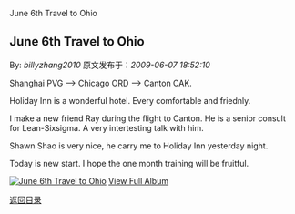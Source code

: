 June 6th Travel to Ohio
## June 6th Travel to Ohio

By: *billyzhang2010* 原文发布于：*2009-06-07 18:52:10*

Shanghai PVG &ndash;> Chicago ORD &ndash;>
Canton CAK.

Holiday Inn is a wonderful hotel. Every comfortable and
friednly.

I make a new friend Ray during the flight to Canton. He is a
senior consult for Lean-Sixsigma. A very intertesting talk with
him.

Shawn Shao is very nice, he carry me to Holiday Inn yesterday
night.

Today is new start. I hope the one month training will be
fruitful.

[![June&nbsp;<wbr>6th&nbsp;<wbr>Travel&nbsp;<wbr>to&nbsp;<wbr>Ohio](https&#58;//lpqaaa.bay.livefilestore.com/y1mT9U75jOY6wJIj9uVd1xLd1pwJ9_Zm4M8eqyxWtS2nFwCuLfbL4lIQuQcNKXBkN33QAGkfFWLsLM5m_Gbscx4O_j0XhvNymCbFMr9LjcSh24qnROGMC7nXk9n8zQYDzs72-MRDZZ-2SkOa0MyDwB32Q/InlineRepresentation330355da-c1bc-48cc-9bc5-c2692ab5ace6[3].jpg)](http&#58;//cid-21498be546db23d6.skydrive.live.com/redir.aspx?page=browse&amp;resid=21498BE546DB23D6!1441&amp;ct=photos)
[
View Full Album](http&#58;//cid-21498be546db23d6.skydrive.live.com/redir.aspx?page=browse&amp;resid=21498BE546DB23D6!1441&amp;ct=photos)

[返回目录](index.html)
